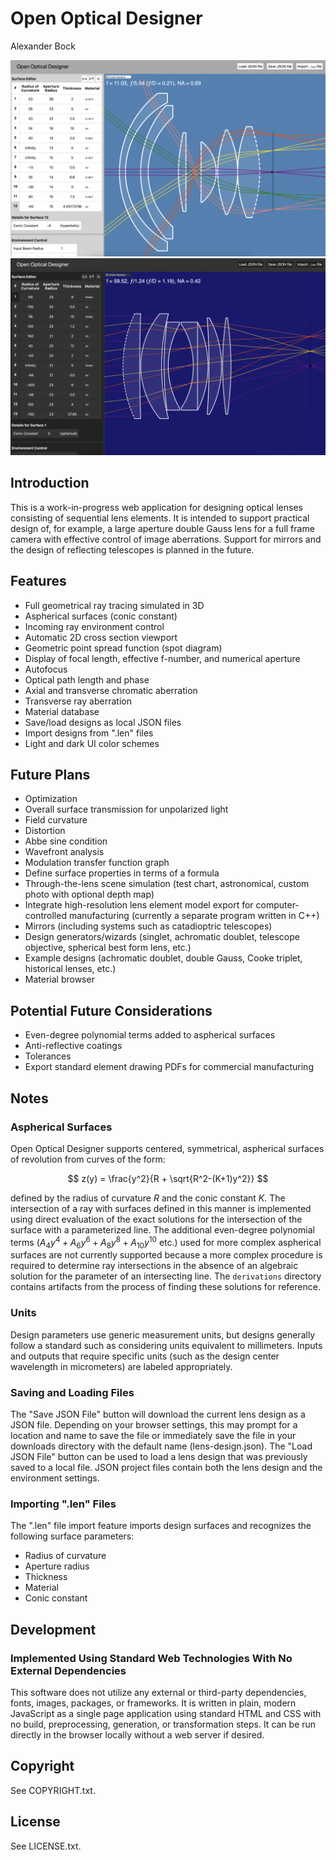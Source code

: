 # Open Optical Designer

Alexander Bock

![Open Optical Designer Screenshot 2](screenshot2.png)
![Open Optical Designer Screenshot 1](screenshot1.png)

## Introduction

This is a work-in-progress web application for
designing optical lenses consisting of sequential lens elements.
It is intended to support practical design of, for
example, a large aperture double Gauss lens for a full frame camera with
effective control of image aberrations. Support for mirrors
and the design of reflecting telescopes is planned in the future.

## Features

* Full geometrical ray tracing simulated in 3D
* Aspherical surfaces (conic constant)
* Incoming ray environment control
* Automatic 2D cross section viewport
* Geometric point spread function (spot diagram)
* Display of focal length, effective f-number, and numerical aperture
* Autofocus
* Optical path length and phase
* Axial and transverse chromatic aberration
* Transverse ray aberration
* Material database
* Save/load designs as local JSON files
* Import designs from ".len" files
* Light and dark UI color schemes

## Future Plans

* Optimization
* Overall surface transmission for unpolarized light
* Field curvature
* Distortion
* Abbe sine condition
* Wavefront analysis
* Modulation transfer function graph
* Define surface properties in terms of a formula
* Through-the-lens scene simulation (test chart, astronomical, custom photo with optional depth map)
* Integrate high-resolution lens element model export for computer-controlled manufacturing (currently a separate program written in C++)
* Mirrors (including systems such as catadioptric telescopes)
* Design generators/wizards (singlet, achromatic doublet, telescope objective, spherical best form lens, etc.)
* Example designs (achromatic doublet, double Gauss, Cooke triplet, historical lenses, etc.)
* Material browser

## Potential Future Considerations

* Even-degree polynomial terms added to aspherical surfaces
* Anti-reflective coatings
* Tolerances
* Export standard element drawing PDFs for commercial manufacturing

## Notes

### Aspherical Surfaces

Open Optical Designer supports centered, symmetrical, aspherical surfaces of revolution from curves of the form:

$$ z(y) = \frac{y^2}{R + \sqrt{R^2-(K+1)y^2}} $$

defined by the radius of curvature $R$ and the conic constant $K$. The intersection of a ray with
surfaces defined in this manner is implemented using direct evaluation of the exact solutions for
the intersection of the surface with a parameterized line. The additional even-degree polynomial terms
(${A_4}y^4 + {A_6}y^6  + {A_8}y^8 + {A_{10}}y^{10}$ etc.) used for more complex aspherical surfaces are
not currently supported because a more complex procedure is required to determine ray intersections in
the absence of an algebraic solution for the parameter of an intersecting line. The `derivations`
directory contains artifacts from the process of finding these solutions for reference.

### Units

Design parameters use generic measurement units, but designs generally
follow a standard such as considering units equivalent to millimeters. Inputs
and outputs that require specific units (such as the design center wavelength
in micrometers) are labeled appropriately.

### Saving and Loading Files

The "Save JSON File" button will download the current lens design as a JSON file.
Depending on your browser settings, this may prompt for a location and name to save
the file or immediately save the file in your downloads directory with the default name (lens-design.json).
The "Load JSON File" button can be used to load a lens design that was previously saved
to a local file. JSON project files contain both the lens design and the environment settings.

### Importing ".len" Files

The ".len" file import feature imports design surfaces and recognizes the following
surface parameters:

* Radius of curvature
* Aperture radius
* Thickness
* Material
* Conic constant

## Development

### Implemented Using Standard Web Technologies With No External Dependencies

This software does not utilize any external or third-party dependencies,
fonts, images, packages, or frameworks.
It is written in plain, modern JavaScript as a single page application
using standard HTML and CSS with no build, preprocessing, generation, or
transformation steps. It can be run directly in the browser locally
without a web server if desired.

## Copyright

See COPYRIGHT.txt.

## License

See LICENSE.txt.

